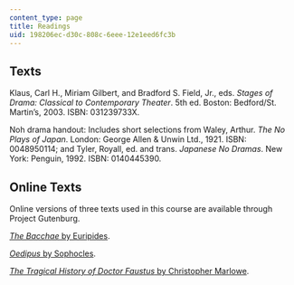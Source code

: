 ```yaml
---
content_type: page
title: Readings
uid: 198206ec-d30c-808c-6eee-12e1eed6fc3b
---
```


Texts
-----

Klaus, Carl H., Miriam Gilbert, and Bradford S. Field, Jr., eds. _Stages of Drama: Classical to Contemporary Theater_. 5th ed. Boston: Bedford/St. Martin’s, 2003. ISBN: 031239733X.

Noh drama handout: Includes short selections from Waley, Arthur. _The No Plays of Japan_. London: George Allen & Unwin Ltd., 1921. ISBN: 0048950114; and Tyler, Royall, ed. and trans. _Japanese No Dramas_. New York: Penguin, 1992. ISBN: 0140445390.

Online Texts
------------

Online versions of three texts used in this course are available through Project Gutenburg.

[_The Bacchae_ by Euripides](http://www.gutenberg.org/etext/8418).

[_Oedipus_ by Sophocles](http://www.gutenberg.org/etext/31).

[_The Tragical History of Doctor Faustus_ by Christopher Marlowe](http://www.gutenberg.org/etext/779).